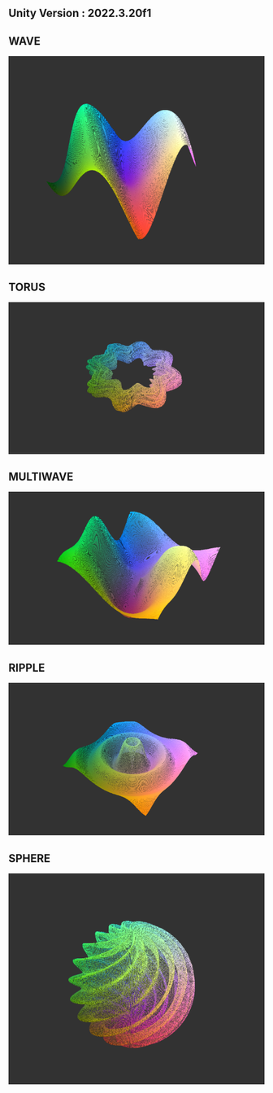 ## Unity Version : 2022.3.20f1

## WAVE

![](Images/1-Wave)


## TORUS

![](Images/2-Torus)


## MULTIWAVE

![](Images/3-Multiwave)


## RIPPLE

![](Images/4-Ripple)


## SPHERE

![](Images/5-Sphere)

